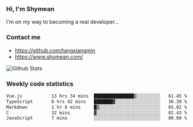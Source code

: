### Hi, I'm Shymean

I'm on my way to becoming a real developer...

### Contact me

- <https://github.com/tangxiangmin>
- <https://www.shymean.com/>

![Github Stats](https://github-readme-stats.vercel.app/api?username=tangxiangmin&show_icons=true&theme=dark)


###  Weekly code statistics

<!--START_SECTION:waka-->

```txt
Vue.js           13 hrs 34 mins  ███████████████▒░░░░░░░░░   61.45 %
TypeScript       6 hrs 42 mins   ███████▓░░░░░░░░░░░░░░░░░   30.39 %
Markdown         1 hr 6 mins     █▒░░░░░░░░░░░░░░░░░░░░░░░   05.02 %
C                32 mins         ▓░░░░░░░░░░░░░░░░░░░░░░░░   02.43 %
JavaScript       7 mins          ░░░░░░░░░░░░░░░░░░░░░░░░░   00.60 %
```

<!--END_SECTION:waka-->